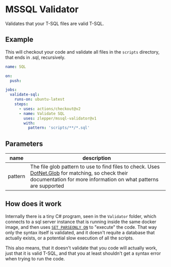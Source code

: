 # MSSQL Validator
Validates that your T-SQL files are valid T-SQL.

## Example
This will checkout your code and validate all files in the `scripts` directory, that ends in .sql, recursively.


```yaml
name: SQL

on:
  push:

jobs:
  validate-sql:
    runs-on: ubuntu-latest
    steps:
      - uses: actions/checkout@v2
      - name: Validate SQL
        uses: zlepper/mssql-validator@v1
        with:
          pattern: 'scripts/**/*.sql'
```

## Parameters
|name|description|
|----|-----------|
|pattern|The file glob pattern to use to find files to check. Uses [DotNet.Glob](https://github.com/dazinator/DotNet.Glob) for matching, so check their documentation for more information on what patterns are supported|


## How does it work
Internally there is a tiny C# program, seen in the `Validator` folder, which connects to a sql server
instance that is running inside the same docker image, and then uses [`SET PARSEONLY ON`](https://docs.microsoft.com/en-us/sql/t-sql/statements/set-parseonly-transact-sql?view=sql-server-ver15) to "execute" the code. That way only the syntax itself is validated, and it doesn't requite a database that actually exists, or a potential slow execution of all the scripts. 

This also means, that it doesn't validate that you code will actually work, just that it is valid T-SQL, and that you at least shouldn't get a syntax error when trying to run the code.
